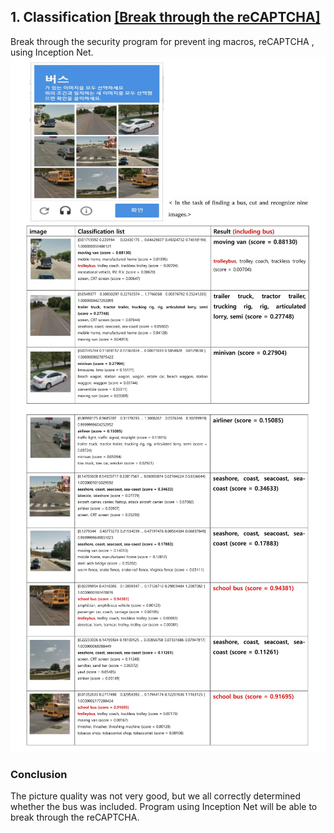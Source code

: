 ## 1. Classification  <a href="https://github.com/HwangToeMat/Tensorflow-API-HTM/blob/master/1.classification/reCAPTCHA_classification.ipynb">[Break through the reCAPTCHA]</a>
Break through the security program for prevent ing macros, reCAPTCHA , using Inception Net.
![image1](/1.classification/image/image1.jpg)
![image2](/1.classification/image/image2.jpg)
### Conclusion
The picture quality was not very good, but we all correctly determined whether the bus was included. 
Program using Inception Net will be able to break through the reCAPTCHA.
